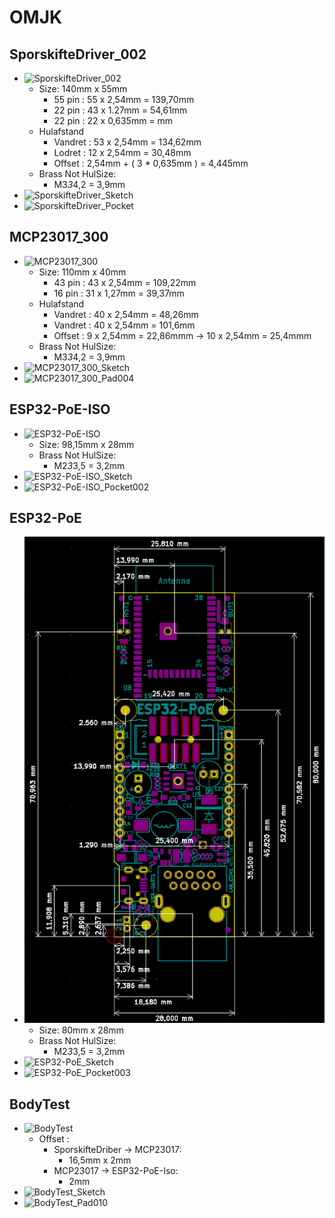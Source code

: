 # OMJK

## SporskifteDriver_002

* ![SporskifteDriver_002](./Image/Skærmbillede%20fra%202025-09-15%2010-54-35.png)
  * Size: 140mm x 55mm
    * 55 pin : 55 x 2,54mm = 139,70mm
    * 22 pin : 43 x 1.27mm =  54,61mm
    * 22 pin : 22 x 0,635mm = mm
  * Hulafstand
    * Vandret : 53 x 2,54mm = 134,62mm
    * Lodret  : 12 x 2,54mm =  30,48mm
    * Offset  : 2,54mm + ( 3 * 0,635mm ) = 4,445mm
  * Brass Not HulSize:
    * M3*3*4,2 = 3,9mm
* ![SporskifteDriver_Sketch](./Image/Skærmbillede%20fra%202025-09-15%2012-57-34.png)
* ![SporskifteDriver_Pocket](./Image/Skærmbillede%20fra%202025-09-15%2012-59-26.png)

## MCP23017_300

* ![MCP23017_300](./Image/Skærmbillede%20fra%202025-09-15%2008-09-46.png)
  * Size: 110mm x 40mm
    * 43 pin : 43 x 2,54mm = 109,22mm
    * 16 pin : 31 x 1,27mm =  39,37mm
  * Hulafstand
    * Vandret : 40 x 2,54mm = 48,26mm
    * Vandret : 40 x 2,54mm = 101,6mm
    * Offset  : 9 x 2,54mm = 22,86mmm -> 10 x 2,54mm = 25,4mmm
  * Brass Not HulSize:
    * M3*3*4,2 = 3,9mm
* ![MCP23017_300_Sketch](./Image/Skærmbillede%20fra%202025-09-15%2013-56-20.png)
* ![MCP23017_300_Pad004](./Image/Skærmbillede%20fra%202025-09-15%2013-56-07.png)

## ESP32-PoE-ISO

* ![ESP32-PoE-ISO](./Image/Skærmbillede%20fra%202024-08-15%2021-12-50.png)
  * Size: 98,15mm x 28mm
  * Brass Not HulSize:
    * M2*3*3,5 = 3,2mm
* ![ESP32-PoE-ISO_Sketch](./Image/Skærmbillede%20fra%202025-09-15%2014-40-31.png)
* ![ESP32-PoE-ISO_Pocket002](./Image/Skærmbillede%20fra%202025-09-15%2014-40-51.png)

## ESP32-PoE

* ![ESP32-PoE](./Image/esp32-poe-dimensions.png)
  * Size: 80mm x 28mm
  * Brass Not HulSize:
    * M2*3*3,5 = 3,2mm
* ![ESP32-PoE_Sketch](./Image/Skærmbillede%20fra%202025-09-15%2015-27-07.png)
* ![ESP32-PoE_Pocket003](./Image/Skærmbillede%20fra%202025-09-15%2015-27-20.png)

## BodyTest

* ![BodyTest](./Image/Skærmbillede%20fra%202025-09-15%2016-55-49.png)
  * Offset :
    * SporskifteDriber -> MCP23017:
      * 16,5mm x 2mm
    * MCP23017 -> ESP32-PoE-Iso:
      * 2mm
* ![BodyTest_Sketch](./Image/Skærmbillede%20fra%202025-09-15%2016-58-10.png)
* ![BodyTest_Pad010](./Image/Skærmbillede%20fra%202025-09-15%2017-18-02.png)
